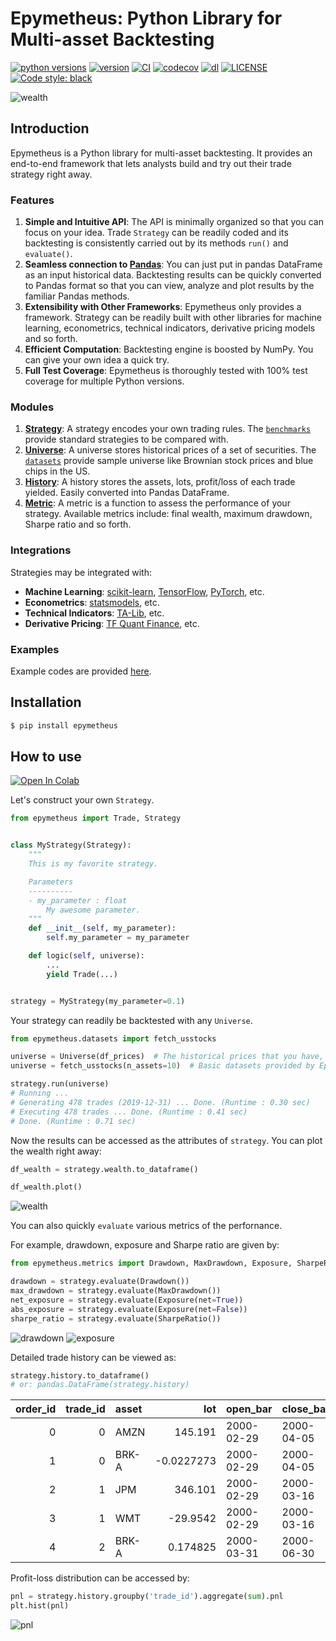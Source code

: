 # Epymetheus: Python Library for Multi-asset Backtesting

[![python versions](https://img.shields.io/pypi/pyversions/epymetheus.svg)](https://pypi.org/project/epymetheus/)
[![version](https://img.shields.io/pypi/v/epymetheus.svg)](https://pypi.org/project/epymetheus/)
[![CI](https://github.com/simaki/epymetheus/workflows/CI/badge.svg)](https://github.com/simaki/epymetheus/actions?query=workflow%3ACI)
[![codecov](https://codecov.io/gh/simaki/epymetheus/branch/master/graph/badge.svg)](https://codecov.io/gh/simaki/epymetheus)
[![dl](https://img.shields.io/pypi/dm/epymetheus)](https://pypi.org/project/epymetheus/)
[![LICENSE](https://img.shields.io/github/license/simaki/epymetheus)](LICENSE)
[![Code style: black](https://img.shields.io/badge/code%20style-black-000000.svg)](https://github.com/psf/black)

![wealth](examples/howto/wealth.png)

## Introduction

Epymetheus is a Python library for multi-asset backtesting.
It provides an end-to-end framework that lets analysts build and try out their trade strategy right away.

### Features

1. **Simple and Intuitive API**: The API is minimally organized so that you can focus on your idea. Trade `Strategy` can be readily coded and its backtesting is consistently carried out by its methods `run()` and `evaluate()`.
2. **Seamless connection to [Pandas](https://github.com/pandas-dev/pandas)**: You can just put in pandas DataFrame as an input historical data. Backtesting results can be quickly converted to Pandas format so that you can view, analyze and plot results by the familiar Pandas methods.
3. **Extensibility with Other Frameworks**: Epymetheus only provides a framework. Strategy can be readily built with other libraries for machine learning, econometrics, technical indicators, derivative pricing models and so forth.
4. **Efficient Computation**: Backtesting engine is boosted by NumPy. You can give your own idea a quick try.
5. **Full Test Coverage**: Epymetheus is thoroughly tested with 100% test coverage for multiple Python versions.

### Modules

1. **[Strategy](https://github.com/simaki/epymetheus/tree/master/epymetheus/strategy)**: A strategy encodes your own trading rules. The [`benchmarks`](https://github.com/simaki/epymetheus/tree/master/epymetheus/benchmarks) provide standard strategies to be compared with.
2. **[Universe](https://github.com/simaki/epymetheus/tree/master/epymetheus/universe)**: A universe stores historical prices of a set of securities. The [`datasets`](https://github.com/simaki/epymetheus/tree/master/epymetheus/datasets) provide sample universe like Brownian stock prices and blue chips in the US.
3. **[History](https://github.com/simaki/epymetheus/tree/master/epymetheus/history)**: A history stores the assets, lots, profit/loss of each trade yielded. Easily converted into Pandas DataFrame.
4. **[Metric](https://github.com/simaki/epymetheus/tree/master/epymetheus/metric)**: A metric is a function to assess the performance of your strategy. Available metrics include: final wealth, maximum drawdown, Sharpe ratio and so forth.

### Integrations

Strategies may be integrated with:

- **Machine Learning**: [scikit-learn](https://github.com/scikit-learn/scikit-learn), [TensorFlow](https://github.com/tensorflow/tensorflow), [PyTorch](https://github.com/pytorch/pytorch), etc.
- **Econometrics**: [statsmodels](https://github.com/statsmodels/statsmodels), etc.
- **Technical Indicators**: [TA-Lib](https://github.com/mrjbq7/ta-lib), etc.
- **Derivative Pricing**: [TF Quant Finance](https://github.com/google/tf-quant-finance), etc.

### Examples

Example codes are provided [here](https://github.com/simaki/epymetheus/tree/master/examples).

## Installation

```sh
$ pip install epymetheus
```

## How to use

[![Open In Colab](https://colab.research.google.com/assets/colab-badge.svg)](https://colab.research.google.com/github/simaki/epymetheus/blob/master/examples/howto/howto.ipynb)

Let's construct your own `Strategy`.

```python
from epymetheus import Trade, Strategy


class MyStrategy(Strategy):
    """
    This is my favorite strategy.

    Parameters
    ----------
    - my_parameter : float
        My awesome parameter.
    """
    def __init__(self, my_parameter):
        self.my_parameter = my_parameter

    def logic(self, universe):
        ...
        yield Trade(...)


strategy = MyStrategy(my_parameter=0.1)
```

Your strategy can readily be backtested with any `Universe`.

```python
from epymetheus.datasets import fetch_usstocks

universe = Universe(df_prices)  # The historical prices that you have, or
universe = fetch_usstocks(n_assets=10)  # Basic datasets provided by Epymetheus.

strategy.run(universe)
# Running ...
# Generating 478 trades (2019-12-31) ... Done. (Runtime : 0.30 sec)
# Executing 478 trades ... Done. (Runtime : 0.41 sec)
# Done. (Runtime : 0.71 sec)
```

Now the results can be accessed as the attributes of `strategy`.
You can plot the wealth right away:

```python
df_wealth = strategy.wealth.to_dataframe()

df_wealth.plot()
```

![wealth](examples/howto/wealth.png)

You can also quickly `evaluate` various metrics of the perfornance.

For example, drawdown, exposure and Sharpe ratio are given by:

```python
from epymetheus.metrics import Drawdown, MaxDrawdown, Exposure, SharpeRatio

drawdown = strategy.evaluate(Drawdown())
max_drawdown = strategy.evaluate(MaxDrawdown())
net_exposure = strategy.evaluate(Exposure(net=True))
abs_exposure = strategy.evaluate(Exposure(net=False))
sharpe_ratio = strategy.evaluate(SharpeRatio())
```

![drawdown](examples/howto/drawdown.png)
![exposure](examples/howto/exposure.png)

Detailed trade history can be viewed as:

```python
strategy.history.to_dataframe()
# or: pandas.DataFrame(strategy.history)
```

|   order_id |   trade_id | asset   |         lot | open_bar   | close_bar  | shut_bar   |   take |   stop |      pnl |
|-----------:|-----------:|:--------|------------:|:-----------|:-----------|:-----------|-------:|-------:|---------:|
|          0 |          0 | AMZN    | 145.191     | 2000-02-29 | 2000-04-05 | 2000-05-29 |   1000 |  -1000 | -970.962 |
|          1 |          0 | BRK-A   |  -0.0227273 | 2000-02-29 | 2000-04-05 | 2000-05-29 |   1000 |  -1000 | -288.636 |
|          2 |          1 | JPM     | 346.101     | 2000-02-29 | 2000-03-16 | 2000-05-29 |   1000 |  -1000 | 1318.68  |
|          3 |          1 | WMT     | -29.9542    | 2000-02-29 | 2000-03-16 | 2000-05-29 |   1000 |  -1000 | -121.923 |
|          4 |          2 | BRK-A   |   0.174825  | 2000-03-31 | 2000-06-30 | 2000-06-30 |   1000 |  -1000 | -594.406 |

Profit-loss distribution can be accessed by:

```python
pnl = strategy.history.groupby('trade_id').aggregate(sum).pnl
plt.hist(pnl)
```

![pnl](examples/howto/pnl.png)
